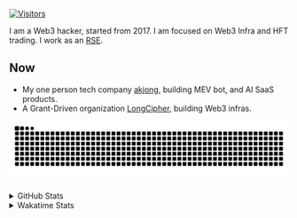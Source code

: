 <!-- markdownlint-disable MD041 MD010 MD033 -->
[![Visitors](https://api.visitorbadge.io/api/daily?path=Akagi201%2FAkagi201&label=Visitors%20Today&countColor=%2337d67a)](https://visitorbadge.io/status?path=Akagi201%2FAkagi201)

I am a Web3 hacker, started from 2017. I am focused on Web3 Infra and HFT trading.
I work as an [RSE](https://us-rse.org/about/what-is-an-rse/).

## Now

* My one person tech company [akjong](https://github.com/akjong), building MEV bot, and AI SaaS products.
* A Grant-Driven organization [LongCipher](https://github.com/longcipher), building Web3 infras.

[![github contribution grid snake animation](https://raw.githubusercontent.com/Akagi201/Akagi201/output/github-contribution-grid-snake.svg#gh-light-mode-only)](https://github.com/Akagi201)

<details>
<summary>GitHub Stats</summary>
  <a href="https://github.com/Akagi201"><img alt="Profile Detail" src="https://raw.githubusercontent.com/Akagi201/Akagi201/master/profile-summary-card-output/dracula/0-profile-details.svg" /></a>
  <a href="https://github.com/Akagi201"><img alt="Github Stats" src="https://raw.githubusercontent.com/Akagi201/Akagi201/master/profile-summary-card-output/dracula/3-stats.svg" /></a>
  <a href="https://github.com/Akagi201"><img alt="Lang By Commits" src="https://raw.githubusercontent.com/Akagi201/Akagi201/master/profile-summary-card-output/dracula/2-most-commit-language.svg" /></a>
</details>

<details>
<summary>Wakatime Stats</summary>
<br>

<!--START_SECTION:waka-->

```txt
From: 17 March 2025 - To: 24 March 2025

Total Time: 22 hrs 32 mins

Other        13 hrs 32 mins  ███████████████░░░░░░░░░░   60.06 %
Rust         3 hrs 8 mins    ███▒░░░░░░░░░░░░░░░░░░░░░   13.96 %
sh           3 hrs           ███▒░░░░░░░░░░░░░░░░░░░░░   13.34 %
TypeScript   48 mins         █░░░░░░░░░░░░░░░░░░░░░░░░   03.56 %
TOML         23 mins         ▒░░░░░░░░░░░░░░░░░░░░░░░░   01.76 %
XML          20 mins         ▒░░░░░░░░░░░░░░░░░░░░░░░░   01.49 %
Move         18 mins         ▒░░░░░░░░░░░░░░░░░░░░░░░░   01.36 %
Markdown     14 mins         ▒░░░░░░░░░░░░░░░░░░░░░░░░   01.10 %
Python       8 mins          ░░░░░░░░░░░░░░░░░░░░░░░░░   00.66 %
Solidity     8 mins          ░░░░░░░░░░░░░░░░░░░░░░░░░   00.63 %
```

<!--END_SECTION:waka-->

</details>
